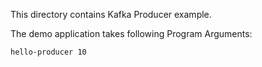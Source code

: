 

This directory contains Kafka Producer example.

The demo application takes following Program Arguments:

`hello-producer 10`
